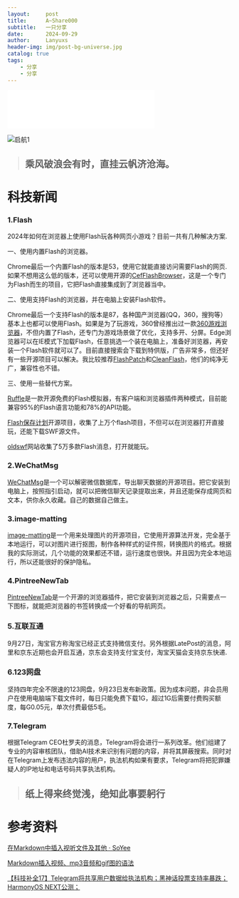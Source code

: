 ```yaml
---
layout:     post
title:      A~Share000
subtitle:   一只分享
date:       2024-09-29
author:     Lanyuxs
header-img: img/post-bg-universe.jpg
catalog: true
tags:
    - 分享
    - 分享
---
```


<iframe frameborder="no" border="0" marginwidth="0" marginheight="0" width=330 height=86 src="//music.163.com/outchain/player?type=2&id=1967431162&auto=0&height=66"></iframe>

![启航1](https://p.ipic.vip/4xlx7q.jpg)

> ## 乘风破浪会有时，直挂云帆济沧海。

# 科技新闻

### 1.Flash

2024年如何在浏览器上使用Flash玩各种网页小游戏？目前一共有几种解决方案.

一、使用内置Flash的浏览器。

Chrome最后一个内置Flash的版本是53，使用它就能直接访问需要Flash的网页.如果不想用这么低的版本，还可以使用开源的[CefFlashBrowser](https://github.com/Mzying2001/CefFlashBrowser)，这是一个专门为Flash而生的项目，它把Flash直接集成到了浏览器当中。

二、使用支持Flash的浏览器，并在电脑上安装Flash软件。

Chrome最后一个支持Flash的版本是87，各种国产浏览器(QQ，360，搜狗等）基本上也都可以使用Flash。如果是为了玩游戏，360曾经推出过一款[360游戏浏览器](https://browser.360.cn/gt/index.html)，不但内置了Flash，还专门为游戏场景做了优化，支持多开、分屏。Edge浏览器可以在IE模式下加载Flash，任意挑选一个装在电脑上，准备好浏览器，再安装一个Flash软件就可以了。目前直接搜索会下载到特供版，广告非常多，但还好有一些开源项目可以解决。我比较推荐[FlashPatch](https://github.com/darktohka/FlashPatch)和[CleanFlash](https://gitlab.com/cleanflash/installer)，他们的纯净无广，兼容性也不错。

三、使用一些替代方案。

[Ruffle](https://ruffle.rs/)是一款开源免费的Flash模拟器，有客户端和浏览器插件两种模式，目前能兼容95%的Flash语言功能和78%的API功能。

[Flash保存计划](https://flash.homes/)开源项目，收集了上万个flash项目，不但可以在浏览器打开直接玩，还能下载SWF源文件。

[oldswf](https://oldswf.com)网站收集了5万多款Flash消息，打开就能玩。

### 2.WeChatMsg

[WeChatMsg](https://github.com/LC044/WeChatMsg)是一个可以解密微信数据库，导出聊天数据的开源项目。把它安装到电脑上，按照指引启动，就可以把微信聊天记录提取出来，并且还能保存成网页和文本，供你永久收藏。自己的数据自己做主。

### 3.image-matting

[image-matting](https://github.com/pangxiaobin/image-matting)是一个用来处理图片的开源项目，它使用开源算法开发，完全基于本地运行，可以对图片进行抠图，制作各种样式的证件照，转换图片的格式。根据我的实际测试，几个功能的效果都还不错，运行速度也很快。并且因为完全本地运行，所以还能很好的保护隐私。

### 4.PintreeNewTab

[PintreeNewTab](https://github.com/tangxiaoqi-tangxiao/PintreeNewTab)是一个开源的浏览器插件，把它安装到浏览器之后，只需要点一下图标，就能把浏览器的书签转换成一个好看的导航网页。

### 5.互联互通

9月27日，淘宝官方称淘宝已经正式支持微信支付。另外根据LatePost的消息，阿里和京东近期也会开启互通，京东会支持支付宝支付，淘宝天猫会支持京东快递.

### 6.123网盘

坚持四年完全不限速的123网盘，9月23日发布新政策。因为成本问题，非会员用户在使用电脑端下载文件时，每日只能免费下载1G，超过1G后需要付费购买额度，每G0.05元，单次付费最低5毛。

### 7.Telegram

根据Telegram CEO杜罗夫的消息，Telegram将会进行一系列改革。他们组建了专业的内容审核团队，借助AI技术来识别有问题的内容，并将其屏蔽搜索。同时对在Telegram上发布违法内容的用户，执法机构如果有要求，Telegram将把犯罪嫌疑人的IP地址和电话号码共享执法机构。

> ## 纸上得来终觉浅，绝知此事要躬行

# 参考资料

[在Markdown中插入视听文件及其他 · SoYee](https://soyee.me/2018/03/23/markdown-audio-fole/#:~:text=)

[Markdown插入视频、mp3音频和gif图的语法](https://blog.csdn.net/muxuen/article/details/124534999)

[【科技补全17】Telegram将共享用户数据给执法机构；黑神话投票支持率暴跌；HarmonyOS NEXT公测；]( https://www.bilibili.com/video/BV1s7xMe9ExX/?share_source=copy_web&vd_source=0af97e70419096252017c40ffd3eba82)